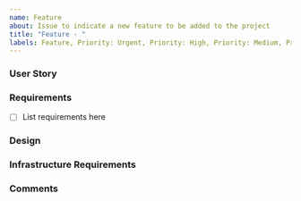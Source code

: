 ```yaml
---
name: Feature
about: Issue to indicate a new feature to be added to the project
title: "Feature - "
labels: Feature, Priority: Urgent, Priority: High, Priority: Medium, Priority: Low, Size: Extra Large, Size: Large, Size: Medium, Size: Small, Sprint 0
---
```


<!---
Instructions:
- Remove the non-required priority labels to indicate the correct priority
- Remove the non-required size labels to indicate the correct size
- Fill in the below details
- Delete comments for completeness
-->

### User Story
<!-- Detail the user story for this feature e.g. "A user should be able to create an issue with a defined template to ensure consistent issue formatting -->

### Requirements
- [ ] List requirements here

### Design
<!-- Detail the design of how the feature will be implemented here -->

### Infrastructure Requirements
<!-- Are there any infrastructure requirements for this feature that are pre-requisite? -->

### Comments
<!-- Any other comments can go here -->